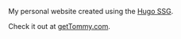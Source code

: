 My personal website created using the [Hugo SSG](https://gohugo.io).

Check it out at [getTommy.com](https://gettommy.com).
